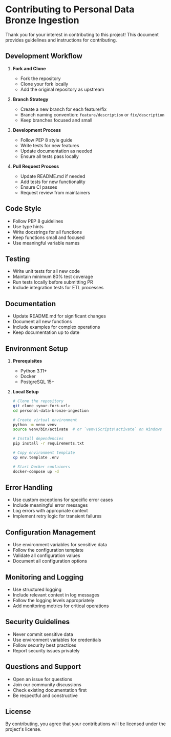 # Contributing to Personal Data Bronze Ingestion

Thank you for your interest in contributing to this project! This document provides guidelines and instructions for contributing.

## Development Workflow

1. **Fork and Clone**
   - Fork the repository
   - Clone your fork locally
   - Add the original repository as upstream

2. **Branch Strategy**
   - Create a new branch for each feature/fix
   - Branch naming convention: `feature/description` or `fix/description`
   - Keep branches focused and small

3. **Development Process**
   - Follow PEP 8 style guide
   - Write tests for new features
   - Update documentation as needed
   - Ensure all tests pass locally

4. **Pull Request Process**
   - Update README.md if needed
   - Add tests for new functionality
   - Ensure CI passes
   - Request review from maintainers

## Code Style

- Follow PEP 8 guidelines
- Use type hints
- Write docstrings for all functions
- Keep functions small and focused
- Use meaningful variable names

## Testing

- Write unit tests for all new code
- Maintain minimum 80% test coverage
- Run tests locally before submitting PR
- Include integration tests for ETL processes

## Documentation

- Update README.md for significant changes
- Document all new functions
- Include examples for complex operations
- Keep documentation up to date

## Environment Setup

1. **Prerequisites**
   - Python 3.11+
   - Docker
   - PostgreSQL 15+

2. **Local Setup**
   ```bash
   # Clone the repository
   git clone <your-fork-url>
   cd personal-data-bronze-ingestion

   # Create virtual environment
   python -m venv venv
   source venv/bin/activate  # or `venv\Scripts\activate` on Windows

   # Install dependencies
   pip install -r requirements.txt

   # Copy environment template
   cp env.template .env

   # Start Docker containers
   docker-compose up -d
   ```

## Error Handling

- Use custom exceptions for specific error cases
- Include meaningful error messages
- Log errors with appropriate context
- Implement retry logic for transient failures

## Configuration Management

- Use environment variables for sensitive data
- Follow the configuration template
- Validate all configuration values
- Document all configuration options

## Monitoring and Logging

- Use structured logging
- Include relevant context in log messages
- Follow the logging levels appropriately
- Add monitoring metrics for critical operations

## Security Guidelines

- Never commit sensitive data
- Use environment variables for credentials
- Follow security best practices
- Report security issues privately

## Questions and Support

- Open an issue for questions
- Join our community discussions
- Check existing documentation first
- Be respectful and constructive

## License

By contributing, you agree that your contributions will be licensed under the project's license. 